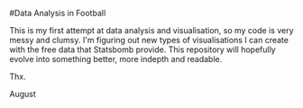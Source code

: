 #Data Analysis in Football


This is my first attempt at data analysis and visualisation, so my code is very messy and clumsy. I'm figuring out new types of visualisations I can create with the free data that Statsbomb provide.
This repository will hopefully evolve into something better, more indepth and readable.

Thx.

August
